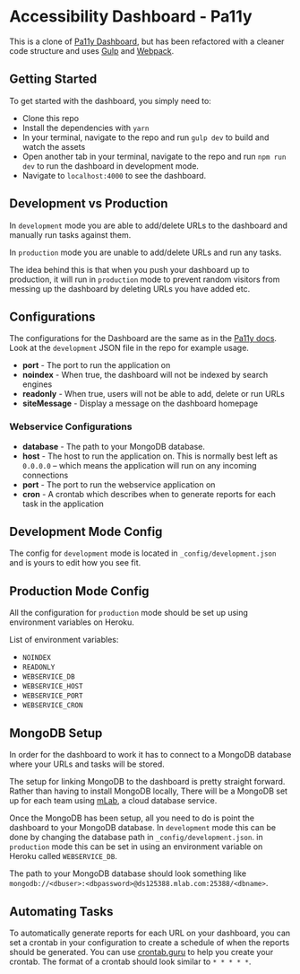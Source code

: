 # Accessibility Dashboard - Pa11y

This is a clone of [Pa11y Dashboard](https://github.com/pa11y/pa11y-dashboard), but has been refactored with a cleaner code structure and uses [Gulp](https://gulpjs.com/) and [Webpack](https://webpack.js.org/).

## Getting Started

To get started with the dashboard, you simply need to:

* Clone this repo
* Install the dependencies with `yarn`
* In your terminal, navigate to the repo and run `gulp dev` to build and watch the assets
* Open another tab in your terminal, navigate to the repo and run `npm run dev` to run the dashboard in development mode.
* Navigate to `localhost:4000` to see the dashboard.

## Development vs Production

In `development` mode you are able to add/delete URLs to the dashboard and manually run tasks against them.

In `production` mode you are unable to add/delete URLs and run any tasks.

The idea behind this is that when you push your dashboard up to production, it will run in `production` mode to prevent random visitors from messing up the dashboard by deleting URLs you have added etc.

## Configurations

The configurations for the Dashboard are the same as in the [Pa11y docs](https://github.com/pa11y/pa11y-dashboard#configurations). Look at the `development` JSON file in the repo for example usage.

* **port** - The port to run the application on
* **noindex** - When true, the dashboard will not be indexed by search engines
* **readonly** - When true, users will not be able to add, delete or run URLs
* **siteMessage** - Display a message on the dashboard homepage

### Webservice Configurations

* **database** - The path to your MongoDB database.
* **host** - The host to run the application on. This is normally best left as `0.0.0.0` – which means the application will run on any incoming connections
* **port** - The port to run the webservice application on
* **cron** - A crontab which describes when to generate reports for each task in the application

## Development Mode Config

The config for `development` mode is located in `_config/development.json` and is yours to edit how you see fit.

## Production Mode Config

All the configuration for `production` mode should be set up using environment variables on Heroku.

List of environment variables:

* `NOINDEX`
* `READONLY`
* `WEBSERVICE_DB`
* `WEBSERVICE_HOST`
* `WEBSERVICE_PORT`
* `WEBSERVICE_CRON`

## MongoDB Setup

In order for the dashboard to work it has to connect to a MongoDB database where your URLs and tasks will be stored.

The setup for linking MongoDB to the dashboard is pretty straight forward. Rather than having to install MongoDB locally, There will be a MongoDB set up for each team using [mLab](https://mlab.com/home), a cloud database service.

Once the MongoDB has been setup, all you need to do is point the dashboard to your MongoDB database. In `development` mode this can be done by changing the database path in `_config/development.json`. in `production` mode this can be set in using an environment variable on Heroku called `WEBSERVICE_DB`.

The path to your MongoDB database should look something like `mongodb://<dbuser>:<dbpassword>@ds125388.mlab.com:25388/<dbname>`.

## Automating Tasks

To automatically generate reports for each URL on your dashboard, you can set a crontab in your configuration to create a schedule of when the reports should be generated. You can use [crontab.guru](https://crontab.guru/) to help you create your crontab. The format of a crontab should look similar to `* * * * *`.
